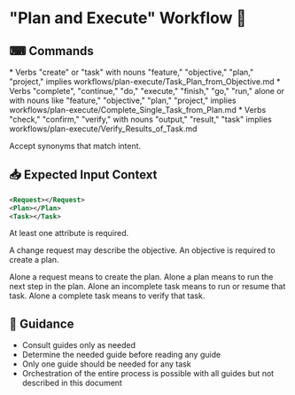 # "Plan and Execute" Workflow 🔂

## ⌨ Commands

<Guides>
* Verbs "create" or "task" with nouns "feature," "objective," "plan," "project," implies workflows/plan-execute/Task_Plan_from_Objective.md
* Verbs "complete", "continue," "do," "execute," "finish," "go," "run," alone or with nouns like "feature," "objective," "plan," "project," implies workflows/plan-execute/Complete_Single_Task_from_Plan.md
* Verbs "check," "confirm," "verify," with nouns "output," "result," "task" implies workflows/plan-execute/Verify_Results_of_Task.md
</Guides>

Accept synonyms that match intent.

## 📥 Expected Input Context

```xml
<Request></Request>
<Plan></Plan>
<Task></Task>
```

At least one attribute is required.

A change request may describe the objective.
An objective is required to create a plan.

Alone a request means to create the plan.
Alone a plan means to run the next step in the plan.
Alone an incomplete task means to run or resume that task.
Alone a complete task means to verify that task.

## 📝 Guidance

* Consult guides only as needed
* Determine the needed guide before reading any guide
* Only one guide should be needed for any task
* Orchestration of the entire process is possible with all guides but not described in this document
